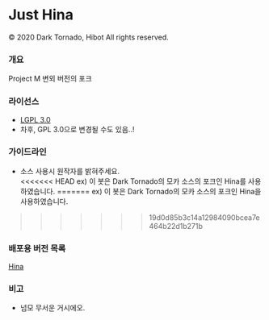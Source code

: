 # Just Hina</s>

© 2020 Dark Tornado, Hibot All rights reserved.

### 개요
 Project M 변외 버전의 포크

### 라이선스
* [LGPL 3.0](http://www.gnu.org/licenses/lgpl-3.0.html)
* 차후, GPL 3.0으로 변경될 수도 있음..!

### 가이드라인
* 소스 사용시 원작자를 밝혀주세요.<br>
<<<<<<< HEAD
 ex) 이 봇은 Dark Tornado의 모카 소스의 포크인 Hina를 사용하였습니다.
=======
 ex) 이 봇은 Dark Tornado의 모카 소스의 포크인 Hina을 사용하였습니다.
>>>>>>> 19d0d85b3c14a12984090bcea7e464b22d1b271b

### 배포용 버전 목록
[Hina](https://raw.githubusercontent.com/hui1601/ProjectM/master/Hina.js)
### 비고
- 넘모 무서운 거시에오.
